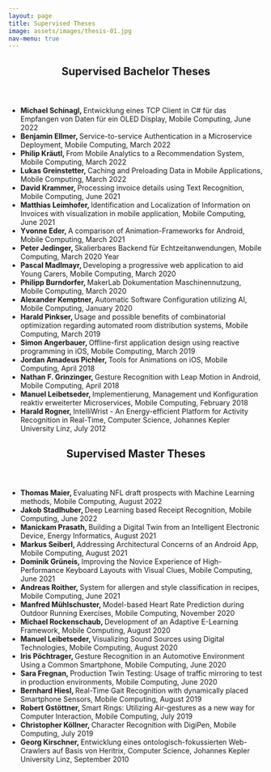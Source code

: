 ```yaml
---
layout: page
title: Supervised Theses
image: assets/images/thesis-01.jpg
nav-menu: true
---
```


<!-- Main -->
<div id="main" class="alt">

<!-- One -->
<section id="one">
	<div class="inner">
		<header class="major">
			<h2>Supervised Bachelor Theses</h2>
		</header>
		<ul>
            <!-- <li><b>Author, </b>Title, Study Programme, Month Year</li> -->
	        <li><b>Michael Schinagl, </b>Entwicklung eines TCP Client in C# für das Empfangen von Daten für ein OLED Display, Mobile Computing, June 2022</li>
	        <li><b>Benjamin Ellmer, </b>Service-to-service Authentication in a Microservice Deployment, Mobile Computing, March 2022</li>
	        <li><b>Philip Kräutl, </b>From Mobile Analytics to a Recommendation System, Mobile Computing, March 2022</li>
            <li><b>Lukas Greinstetter, </b>Caching and Preloading Data in Mobile Applications, Mobile Computing, March 2022</li>
            <li><b>David Krammer, </b>Processing invoice details using Text Recognition, Mobile Computing, June 2021</li>
            <li><b>Matthias Leimhofer, </b>Identification and Localization of Information on Invoices with visualization in mobile application, Mobile Computing, June 2021</li>
            <li><b>Yvonne Eder, </b>A comparison of Animation-Frameworks for Android, Mobile Computing, March 2021</li>
            <li><b>Peter Jedinger, </b>Skalierbares Backend für Echtzeitanwendungen, Mobile Computing, March 2020 Year</li>
            <li><b>Pascal Madlmayr, </b>Developing a progressive web application to aid Young Carers, Mobile Computing, March 2020</li>
            <li><b>Philipp Burndorfer, </b>MakerLab Dokumentation Maschinennutzung, Mobile Computing, March 2020</li>
            <li><b>Alexander Kemptner, </b>Automatic Software Configuration utilizing AI, Mobile Computing, January 2020</li>
            <li><b>Harald Pinkser, </b>Usage and possible benefits of combinatorial optimization regarding automated room distribution systems, Mobile Computing, March 2019</li>
            <li><b>Simon Angerbauer, </b>Offline-first application design using reactive programming in iOS, Mobile Computing, March 2019</li>
            <li><b>Jordan Amadeus Pichler, </b>Tools for Animations on iOS, Mobile Computing, April 2018</li>
            <li><b>Nathan F. Grinzinger, </b>Gesture Recognition with Leap Motion in Android, Mobile Computing, April 2018</li>
            <li><b>Manuel Leibetseder, </b>Implementierung, Management und Konfiguration reaktiv erweiterter Microservices, Mobile Computing, February 2018</li>
            <li><b>Harald Rogner, </b>IntelliWrist - An Energy-efficient Platform for Activity Recognition in Real-Time, Computer Science, Johannes Kepler University Linz, July 2012</li>
        </ul>
	</div>
</section>

<!-- Two -->
<section id="two">
	<div class="inner">
		<header class="major">
			<h2>Supervised Master Theses</h2>
		</header>
		<ul>
            <!-- <li><b>Author, </b>Title, Study Programme, Month Year</li> -->
            <li><b>Thomas Maier, </b>Evaluating NFL draft prospects with Machine Learning methods, Mobile Computing, August 2022</li>
            <li><b>Jakob Stadlhuber, </b>Deep Learning based Receipt Recognition, Mobile Computing, June 2022</li>
            <li><b>Manickam Prasath, </b>Building a Digital Twin from an Intelligent Electronic Device, Energy Informatics, August 2021</li>
            <li><b>Markus Seiberl, </b>Addressing Architectural Concerns of an Android App, Mobile Computing, August 2021</li>
            <li><b>Dominik Grüneis, </b>Improving the Novice Experience of High-Performance Keyboard Layouts with Visual Clues, Mobile Computing, June 2021</li>
            <li><b>Andreas Roither, </b>System for allergen and style classification in recipes, Mobile Computing, June 2021</li>
            <li><b>Manfred Mühlschuster, </b>Model-based Heart Rate Prediction during Outdoor Running Exercises, Mobile Computing, November 2020</li>
            <li><b>Michael Rockenschaub, </b>Development of an Adaptive E-Learning Framework, Mobile Computing, August 2020</li>
            <li><b>Manuel Leibetseder, </b>Visualizing Sound Sources using Digital Technologies, Mobile Computing, August 2020</li>
            <li><b>Iris Pöchtrager, </b>Gesture Recognition in an Automotive Environment Using a Common Smartphone, Mobile Computing, June 2020</li>
            <li><b>Sara Fregnan, </b>Production Twin Testing: Usage of traffic mirroring to test in production environments, Mobile Computing, June 2020</li>
            <li><b>Bernhard Hiesl, </b>Real-Time Gait Recognition with dynamically placed Smartphone Sensors, Mobile Computing, August 2019</li>
            <li><b>Robert Gstöttner, </b>Smart Rings: Utilizing Air-gestures as a new way for Computer Interaction, Mobile Computing, July 2019</li>
            <li><b>Christopher Köllner, </b>Character Recognition with DigiPen, Mobile Computing, July 2019</li>
            <li><b>Georg Kirschner, </b>Entwicklung eines ontologisch-fokussierten Web-Crawlers auf Basis von Heritrix, Computer Science, Johannes Kepler University Linz, September 2010</li>
        </ul>
	</div>
</section>
</div>